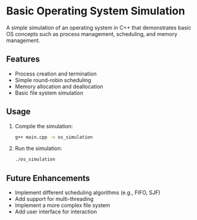 # Basic Operating System Simulation

A simple simulation of an operating system in C++ that demonstrates basic OS concepts such as process management, scheduling, and memory management.

## Features

- Process creation and termination
- Simple round-robin scheduling
- Memory allocation and deallocation
- Basic file system simulation

## Usage

1. Compile the simulation:
   ```bash
   g++ main.cpp -o os_simulation
   ```

2. Run the simulation:
   ```bash
   ./os_simulation
   ```

## Future Enhancements

- Implement different scheduling algorithms (e.g., FIFO, SJF)
- Add support for multi-threading
- Implement a more complex file system
- Add user interface for interaction
